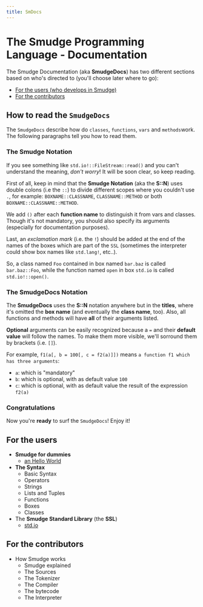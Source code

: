 ```yaml
---
title: SmDocs
---
```


# The Smudge Programming Language - Documentation
The Smudge Documentation (aka **SmudgeDocs**) has two different sections based
on who's directed to (you'll choose later where to go):
 - [For the users (who develops in Smudge)](#for-the-users)
 - [For the contributors](#for-the-contributors)

## How to read the `SmudgeDocs`
The `SmudgeDocs` describe how do `classes`, `functions`, `vars` and
`methods`work. The following paragraphs tell you how to read them.

### The Smudge Notation
If you see something like `std.io!::FileStream::read()` and you can't understand
the meaning, _don't worry_! It will be soon clear, so keep reading.

First of all, keep in mind that the **Smudge Notation** (aka the **S::N**)
uses double colons (i.e the `::`) to divide different scopes where you couldn't
use `.`, for example: `BOXNAME::CLASSNAME`, `CLASSNAME::METHOD`
or both `BOXNAME::CLASSNAME::METHOD`.

We add `()` after each **function name** to distinguish it from vars and
classes. Though it's not mandatory, you should also specify its arguments
(especially for documentation purposes).

Last, an _exclamation mark_ (i.e. the `!`) should be added at the end of the
names of the boxes which are part of the `SSL` (sometimes the interpreter
could show box names like `std.lang!`, etc..).

So, a class named `Foo` contained in box named `bar.baz` is called
`bar.baz::Foo`, while the function named `open` in box `std.io` is called
`std.io!::open()`.

### The SmudgeDocs Notation
The **SmudgeDocs** uses the **S::N** notation anywhere but in the **titles**,
where it's omitted the **box name** (and eventually the **class name**, too).
Also, all functions and methods will have **all** of their arguments listed.

**Optional** arguments can be easily recognized because a `=` and their
**default value** will follow the names. To make them more visible, we'll
sorround them by brackets (i.e. `[]`).

For example, `f1(a[, b = 100[, c = f2(a)]])` means `a function f1 which has three arguments`:
 - `a`: which is "mandatory"
 - `b`: which is optional, with as default value `100`
 - `c`: which is optional, with as default value the result of the expression
`f2(a)`

### Congratulations
Now you're **ready** to surf the `SmudgeDocs`! Enjoy it!

## For the users
- **Smudge for dummies**
    - [an Hello World](Overview.md)
- **The Syntax**
    - Basic Syntax
    - Operators
    - Strings
    - Lists and Tuples
    - Functions
    - Boxes
    - Classes
- The **Smudge Standard Library** (the **SSL**)
    - [std.io](stdio.md)

## For the contributors
- How Smudge works
    - Smudge explained
    - The Sources
    - The Tokenizer
    - The Compiler
    - The bytecode
    - The Interpreter
